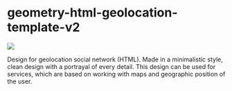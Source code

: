 # geometry-html-geolocation-template-v2
![](https://raw.githubusercontent.com/webtechfreaky/geometry-html-geolocation-template-v2/master/banner.png)

Design for geolocation social network (HTML).
Made in a minimalistic style, clean design with a portrayal of every detail. This design can be used for services, which are based on working with maps and geographic position of the user.
